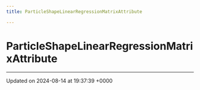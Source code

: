 ```yaml
---
title: ParticleShapeLinearRegressionMatrixAttribute

---
```


# ParticleShapeLinearRegressionMatrixAttribute





-------------------------------

Updated on 2024-08-14 at 19:37:39 +0000